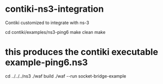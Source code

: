 contiki-ns3-integration
=======================

Contiki customized to integrate with ns-3

cd contiki/examples/ns3-ping6
make clean
make
# this produces the contiki executable example-ping6.ns3
cd ../../../ns3
./waf build
./waf --run socket-bridge-example
